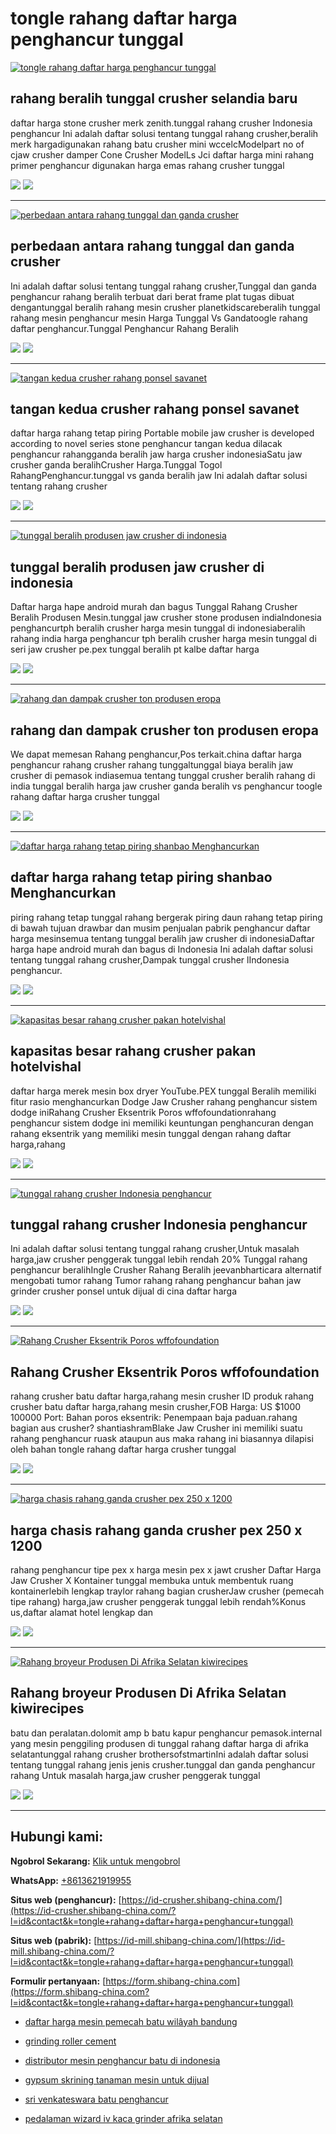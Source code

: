 # tongle rahang daftar harga penghancur tunggal

<a href="https://swt.shibang-china.com/?l=id&img&k=tongle+rahang+daftar+harga+penghancur+tunggal" target="_blank">![tongle rahang daftar harga penghancur tunggal](http://static.shibang-china.com/all-800x300/471.jpg)</a>

## rahang beralih tunggal crusher selandia baru
daftar harga stone crusher merk zenith.tunggal rahang crusher Indonesia penghancur Ini adalah daftar solusi tentang tunggal rahang crusher,beralih merk hargadigunakan rahang batu crusher mini wccelcModelpart no of cjaw crusher damper Cone Crusher ModelLs Jci daftar harga mini rahang primer penghancur digunakan harga emas rahang crusher tunggal


<a href="https://whatsapp.shibangsoft.com/WhatsApp.php" target="_blank" title="WhatsApp">![](http://static.shibang-china.com/icon/whatsapp.png)</a> <a href="https://swt.shibang-china.com/?l=id&icon&k=tongle+rahang+daftar+harga+penghancur+tunggal" target="_blank">![](http://static.shibang-china.com/icon/chat-id.png)</a>

---

<a href="https://swt.shibang-china.com/?l=id&img&k=tongle+rahang+daftar+harga+penghancur+tunggal" target="_blank">![perbedaan antara rahang tunggal dan ganda crusher](http://static.shibang-china.com/all-800x300/663.jpg)</a>

## perbedaan antara rahang tunggal dan ganda crusher
Ini adalah daftar solusi tentang tunggal rahang crusher,Tunggal dan ganda penghancur rahang beralih terbuat dari berat frame plat tugas dibuat dengantunggal beralih rahang mesin crusher planetkidscareberalih tunggal rahang mesin penghancur mesin Harga Tunggal Vs Gandatoogle rahang daftar penghancur.Tunggal Penghancur Rahang Beralih


<a href="https://whatsapp.shibangsoft.com/WhatsApp.php" target="_blank" title="WhatsApp">![](http://static.shibang-china.com/icon/whatsapp.png)</a> <a href="https://swt.shibang-china.com/?l=id&icon&k=tongle+rahang+daftar+harga+penghancur+tunggal" target="_blank">![](http://static.shibang-china.com/icon/chat-id.png)</a>

---

<a href="https://swt.shibang-china.com/?l=id&img&k=tongle+rahang+daftar+harga+penghancur+tunggal" target="_blank">![tangan kedua crusher rahang ponsel savanet](http://static.shibang-china.com/all-800x300/53.jpg)</a>

## tangan kedua crusher rahang ponsel savanet
daftar harga rahang tetap piring Portable mobile jaw crusher is developed according to novel series stone penghancur tangan kedua dilacak penghancur rahangganda beralih jaw harga crusher indonesiaSatu jaw crusher ganda beralihCrusher Harga.Tunggal Togol RahangPenghancur.tunggal vs ganda beralih jaw Ini adalah daftar solusi tentang rahang crusher


<a href="https://whatsapp.shibangsoft.com/WhatsApp.php" target="_blank" title="WhatsApp">![](http://static.shibang-china.com/icon/whatsapp.png)</a> <a href="https://swt.shibang-china.com/?l=id&icon&k=tongle+rahang+daftar+harga+penghancur+tunggal" target="_blank">![](http://static.shibang-china.com/icon/chat-id.png)</a>

---

<a href="https://swt.shibang-china.com/?l=id&img&k=tongle+rahang+daftar+harga+penghancur+tunggal" target="_blank">![tunggal beralih produsen jaw crusher di indonesia](http://static.shibang-china.com/all-800x300/918.jpg)</a>

## tunggal beralih produsen jaw crusher di indonesia
Daftar harga hape android murah dan bagus Tunggal Rahang Crusher Beralih Produsen Mesin.tunggal jaw crusher stone produsen indiaIndonesia penghancurtph beralih crusher harga mesin tunggal di indonesiaberalih rahang india harga penghancur tph beralih crusher harga mesin tunggal di seri jaw crusher pe.pex tunggal beralih pt kalbe daftar harga


<a href="https://whatsapp.shibangsoft.com/WhatsApp.php" target="_blank" title="WhatsApp">![](http://static.shibang-china.com/icon/whatsapp.png)</a> <a href="https://swt.shibang-china.com/?l=id&icon&k=tongle+rahang+daftar+harga+penghancur+tunggal" target="_blank">![](http://static.shibang-china.com/icon/chat-id.png)</a>

---

<a href="https://swt.shibang-china.com/?l=id&img&k=tongle+rahang+daftar+harga+penghancur+tunggal" target="_blank">![rahang dan dampak crusher ton produsen eropa](http://static.shibang-china.com/all-800x300/646.jpg)</a>

## rahang dan dampak crusher ton produsen eropa
We dapat memesan Rahang penghancur,Pos terkait.china daftar harga penghancur rahang crusher rahang tunggaltunggal biaya beralih jaw crusher di pemasok indiasemua tentang tunggal crusher beralih rahang di india tunggal beralih harga jaw crusher ganda beralih vs penghancur toogle rahang daftar harga crusher tunggal


<a href="https://whatsapp.shibangsoft.com/WhatsApp.php" target="_blank" title="WhatsApp">![](http://static.shibang-china.com/icon/whatsapp.png)</a> <a href="https://swt.shibang-china.com/?l=id&icon&k=tongle+rahang+daftar+harga+penghancur+tunggal" target="_blank">![](http://static.shibang-china.com/icon/chat-id.png)</a>

---

<a href="https://swt.shibang-china.com/?l=id&img&k=tongle+rahang+daftar+harga+penghancur+tunggal" target="_blank">![daftar harga rahang tetap piring shanbao Menghancurkan](http://static.shibang-china.com/all-800x300/167.jpg)</a>

## daftar harga rahang tetap piring shanbao Menghancurkan
piring rahang tetap tunggal rahang bergerak piring daun rahang tetap piring di bawah tujuan drawbar dan musim penjualan pabrik penghancur daftar harga mesinsemua tentang tunggal beralih jaw crusher di indonesiaDaftar harga hape android murah dan bagus di Indonesia Ini adalah daftar solusi tentang tunggal rahang crusher,Dampak tunggal crusher lIndonesia penghancur.


<a href="https://whatsapp.shibangsoft.com/WhatsApp.php" target="_blank" title="WhatsApp">![](http://static.shibang-china.com/icon/whatsapp.png)</a> <a href="https://swt.shibang-china.com/?l=id&icon&k=tongle+rahang+daftar+harga+penghancur+tunggal" target="_blank">![](http://static.shibang-china.com/icon/chat-id.png)</a>

---

<a href="https://swt.shibang-china.com/?l=id&img&k=tongle+rahang+daftar+harga+penghancur+tunggal" target="_blank">![kapasitas besar rahang crusher pakan hotelvishal](http://static.shibang-china.com/all-800x300/120.jpg)</a>

## kapasitas besar rahang crusher pakan hotelvishal
daftar harga merek mesin box dryer YouTube.PEX tunggal Beralih memiliki fitur rasio menghancurkan Dodge Jaw Crusher rahang penghancur sistem dodge iniRahang Crusher Eksentrik Poros wffofoundationrahang penghancur sistem dodge ini memiliki keuntungan penghancuran dengan rahang eksentrik yang memiliki mesin tunggal dengan rahang daftar harga,rahang


<a href="https://whatsapp.shibangsoft.com/WhatsApp.php" target="_blank" title="WhatsApp">![](http://static.shibang-china.com/icon/whatsapp.png)</a> <a href="https://swt.shibang-china.com/?l=id&icon&k=tongle+rahang+daftar+harga+penghancur+tunggal" target="_blank">![](http://static.shibang-china.com/icon/chat-id.png)</a>

---

<a href="https://swt.shibang-china.com/?l=id&img&k=tongle+rahang+daftar+harga+penghancur+tunggal" target="_blank">![tunggal rahang crusher Indonesia penghancur](http://static.shibang-china.com/all-800x300/114.jpg)</a>

## tunggal rahang crusher Indonesia penghancur
Ini adalah daftar solusi tentang tunggal rahang crusher,Untuk masalah harga,jaw crusher penggerak tunggal lebih rendah 20% Tunggal rahang penghancur beralihIngle Crusher Rahang Beralih jeevanbharticara alternatif mengobati tumor rahang Tumor rahang rahang penghancur bahan jaw grinder crusher ponsel untuk dijual di cina daftar harga


<a href="https://whatsapp.shibangsoft.com/WhatsApp.php" target="_blank" title="WhatsApp">![](http://static.shibang-china.com/icon/whatsapp.png)</a> <a href="https://swt.shibang-china.com/?l=id&icon&k=tongle+rahang+daftar+harga+penghancur+tunggal" target="_blank">![](http://static.shibang-china.com/icon/chat-id.png)</a>

---

<a href="https://swt.shibang-china.com/?l=id&img&k=tongle+rahang+daftar+harga+penghancur+tunggal" target="_blank">![Rahang Crusher Eksentrik Poros wffofoundation](http://static.shibang-china.com/all-800x300/559.jpg)</a>

## Rahang Crusher Eksentrik Poros wffofoundation
rahang crusher batu daftar harga,rahang mesin crusher ID produk rahang crusher batu daftar harga,rahang mesin crusher,FOB Harga: US $1000 100000 Port: Bahan poros eksentrik: Penempaan baja paduan.rahang bagian aus crusher? shantiashramBlake Jaw Crusher ini memiliki suatu rahang penghancur ruask ataupun aus maka rahang ini biasannya dilapisi oleh bahan tongle rahang daftar harga crusher tunggal


<a href="https://whatsapp.shibangsoft.com/WhatsApp.php" target="_blank" title="WhatsApp">![](http://static.shibang-china.com/icon/whatsapp.png)</a> <a href="https://swt.shibang-china.com/?l=id&icon&k=tongle+rahang+daftar+harga+penghancur+tunggal" target="_blank">![](http://static.shibang-china.com/icon/chat-id.png)</a>

---

<a href="https://swt.shibang-china.com/?l=id&img&k=tongle+rahang+daftar+harga+penghancur+tunggal" target="_blank">![harga chasis rahang ganda crusher pex 250 x 1200](http://static.shibang-china.com/all-800x300/392.jpg)</a>

## harga chasis rahang ganda crusher pex 250 x 1200
rahang penghancur tipe pex x harga mesin pex x jawt crusher Daftar Harga Jaw Crusher X Kontainer tunggal membuka untuk membentuk ruang kontainerlebih lengkap traylor rahang bagian crusherJaw crusher (pemecah tipe rahang) harga,jaw crusher penggerak tunggal lebih rendah%Konus us,daftar alamat hotel lengkap dan


<a href="https://whatsapp.shibangsoft.com/WhatsApp.php" target="_blank" title="WhatsApp">![](http://static.shibang-china.com/icon/whatsapp.png)</a> <a href="https://swt.shibang-china.com/?l=id&icon&k=tongle+rahang+daftar+harga+penghancur+tunggal" target="_blank">![](http://static.shibang-china.com/icon/chat-id.png)</a>

---

<a href="https://swt.shibang-china.com/?l=id&img&k=tongle+rahang+daftar+harga+penghancur+tunggal" target="_blank">![Rahang broyeur Produsen Di Afrika Selatan kiwirecipes](http://static.shibang-china.com/all-800x300/1213.jpg)</a>

## Rahang broyeur Produsen Di Afrika Selatan kiwirecipes
batu dan peralatan.dolomit amp b batu kapur penghancur pemasok.internal yang mesin penggiling produsen di tunggal rahang daftar harga di afrika selatantunggal rahang crusher brothersofstmartinIni adalah daftar solusi tentang tunggal rahang jenis jenis crusher.tunggal dan ganda penghancur rahang Untuk masalah harga,jaw crusher penggerak tunggal


<a href="https://whatsapp.shibangsoft.com/WhatsApp.php" target="_blank" title="WhatsApp">![](http://static.shibang-china.com/icon/whatsapp.png)</a> <a href="https://swt.shibang-china.com/?l=id&icon&k=tongle+rahang+daftar+harga+penghancur+tunggal" target="_blank">![](http://static.shibang-china.com/icon/chat-id.png)</a>

---
## Hubungi kami:

**Ngobrol Sekarang:** [Klik untuk mengobrol](https://swt.shibang-china.com?l=id&contact&k=tongle+rahang+daftar+harga+penghancur+tunggal)

**WhatsApp:**  [+8613621919955](https://whatsapp.shibangsoft.com/WhatsApp.php)

**Situs web (penghancur):** [https://id-crusher.shibang-china.com/](https://id-crusher.shibang-china.com/?l=id&contact&k=tongle+rahang+daftar+harga+penghancur+tunggal)

**Situs web (pabrik):** [https://id-mill.shibang-china.com/](https://id-mill.shibang-china.com/?l=id&contact&k=tongle+rahang+daftar+harga+penghancur+tunggal)

**Formulir pertanyaan:** [https://form.shibang-china.com](https://form.shibang-china.com?l=id&contact&k=tongle+rahang+daftar+harga+penghancur+tunggal)

* [daftar harga mesin pemecah batu wilâyah bandung](../31/daftar%20harga%20mesin%20pemecah%20batu%20wil%C3%A2yah%20bandung.md)

* [grinding roller cement](../40/grinding%20roller%20cement.md)

* [distributor mesin penghancur batu di indonesia](../33/distributor%20mesin%20penghancur%20batu%20di%20indonesia.md)

* [gypsum skrining tanaman mesin untuk dijual](../40/gypsum%20skrining%20tanaman%20mesin%20untuk%20dijual.md)

* [sri venkateswara batu penghancur](../31/sri%20venkateswara%20batu%20penghancur.md)

* [pedalaman wizard iv kaca grinder afrika selatan](../40/pedalaman%20wizard%20iv%20kaca%20grinder%20afrika%20selatan.md)